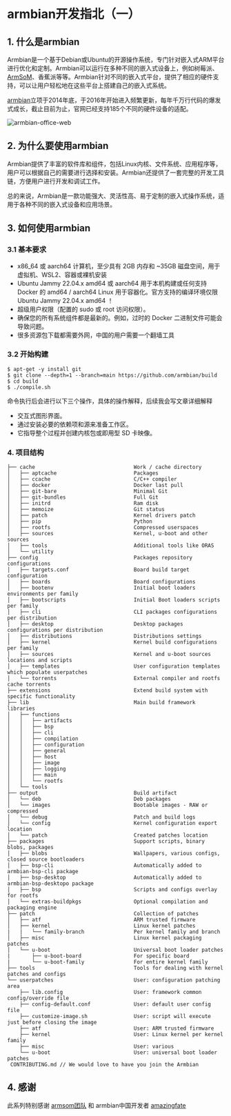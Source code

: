 # armbian开发指北（一）
## 1. 什么是armbian

Armbian是一个基于Debian或Ubuntu的开源操作系统，专门针对嵌入式ARM平台进行优化和定制。Armbian可以运行在多种不同的嵌入式设备上，例如树莓派、[ArmSoM](https://www.armsom.org/)、香蕉派等等。Armbian针对不同的嵌入式平台，提供了相应的硬件支持，可以让用户轻松地在这些平台上搭建自己的嵌入式系统。

[armbian](https://www.armbian.com/)立项于2014年底，于2016年开始进入频繁更新，每年千万行代码的爆发式成长，截止目前为止，官网已经支持185个不同的硬件设备的适配。

![armbian-office-web](https://github.com/ArmSoM/Embedded-Technology-Blog/blob/main/image/armbianarmbian-office-web.png)

## 2. 为什么要使用armbian

Armbian提供了丰富的软件库和组件，包括Linux内核、文件系统、应用程序等，用户可以根据自己的需要进行选择和安装。Armbian还提供了一套完整的开发工具链，方便用户进行开发和调试工作。

总的来说，Armbian是一款功能强大、灵活性高、易于定制的嵌入式操作系统，适用于各种不同的嵌入式设备和应用场景。

## 3. 如何使用armbian
### 3.1 基本要求
* x86_64 或 aarch64 计算机，至少具有 2GB 内存和 ~35GB 磁盘空间，用于虚拟机、WSL2、容器或裸机安装
* Ubuntu Jammy 22.04.x amd64 或 aarch64 用于本机构建或任何支持 Docker 的 amd64 / aarch64 Linux 用于容器化。官方支持的编译环境仅限 Ubuntu Jammy 22.04.x amd64 ！
* 超级用户权限（配置的 sudo 或 root 访问权限）。
* 确保您的所有系统组件都是最新的。例如，过时的 Docker 二进制文件可能会导致问题。
* 很多资源包下载都需要外网，中国的用户需要一个翻墙工具

### 3.2 开始构建
```
$ apt-get -y install git
$ git clone --depth=1 --branch=main https://github.com/armbian/build
$ cd build
$ ./compile.sh
```

命令执行后会进行以下三个操作，具体的操作解释，后续我会写文章详细解释
* 交互式图形界面。
* 通过安装必要的依赖项和源来准备工作区。
* 它指导整个过程并创建内核包或即用型 SD 卡映像。

### 4. 项目结构
```
├── cache                                Work / cache directory
│   ├── aptcache                         Packages
│   ├── ccache                           C/C++ compiler
│   ├── docker                           Docker last pull
│   ├── git-bare                         Minimal Git
│   ├── git-bundles                      Full Git
│   ├── initrd                           Ram disk
│   ├── memoize                          Git status
│   ├── patch                            Kernel drivers patch
│   ├── pip                              Python
│   ├── rootfs                           Compressed userspaces
│   ├── sources                          Kernel, u-boot and other sources
│   ├── tools                            Additional tools like ORAS
│   └── utility
├── config                               Packages repository configurations
│   ├── targets.conf                     Board build target configuration
│   ├── boards                           Board configurations
│   ├── bootenv                          Initial boot loaders environments per family
│   ├── bootscripts                      Initial Boot loaders scripts per family
│   ├── cli                              CLI packages configurations per distribution
│   ├── desktop                          Desktop packages configurations per distribution
│   ├── distributions                    Distributions settings
│   ├── kernel                           Kernel build configurations per family
│   ├── sources                          Kernel and u-boot sources locations and scripts
│   ├── templates                        User configuration templates which populate userpatches
│   └── torrents                         External compiler and rootfs cache torrents
├── extensions                           Extend build system with specific functionality
├── lib                                  Main build framework libraries
│   ├── functions
│   │   ├── artifacts
│   │   ├── bsp
│   │   ├── cli
│   │   ├── compilation
│   │   ├── configuration
│   │   ├── general
│   │   ├── host
│   │   ├── image
│   │   ├── logging
│   │   ├── main
│   │   └── rootfs
│   └── tools
├── output                               Build artifact
│   └── deb                              Deb packages
│   └── images                           Bootable images - RAW or compressed
│   └── debug                            Patch and build logs
│   └── config                           Kernel configuration export location
│   └── patch                            Created patches location
├── packages                             Support scripts, binary blobs, packages
│   ├── blobs                            Wallpapers, various configs, closed source bootloaders
│   ├── bsp-cli                          Automatically added to armbian-bsp-cli package
│   ├── bsp-desktop                      Automatically added to armbian-bsp-desktopo package
│   ├── bsp                              Scripts and configs overlay for rootfs
│   └── extras-buildpkgs                 Optional compilation and packaging engine
├── patch                                Collection of patches
│   ├── atf                              ARM trusted firmware
│   ├── kernel                           Linux kernel patches
|   |   └── family-branch                Per kernel family and branch
│   ├── misc                             Linux kernel packaging patches
│   └── u-boot                           Universal boot loader patches
|       ├── u-boot-board                 For specific board
|       └── u-boot-family                For entire kernel family
├── tools                                Tools for dealing with kernel patches and configs
└── userpatches                          User: configuration patching area
    ├── lib.config                       User: framework common config/override file
    ├── config-default.conf              User: default user config file
    ├── customize-image.sh               User: script will execute just before closing the image
    ├── atf                              User: ARM trusted firmware
    ├── kernel                           User: Linux kernel per kernel family
    ├── misc                             User: various
    └── u-boot                           User: universal boot loader patches
 CONTRIBUTING.md // We would love to have you join the Armbian 
```

## 4. 感谢

此系列特别感谢 [armsom团队](https://github.com/armsom) 和 armbian中国开发者 [amazingfate](https://github.com/amazingfate) 
